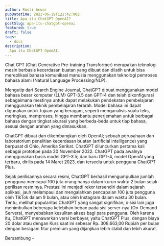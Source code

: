 ```yaml
---
author: Rusli Anwar
pubDatetime: 2023-06-19T122:42:00Z
title: Apa itu ChatGPT OpenAI?
postSlug: apa-itu-chatgpt-openai
featured: true
draft: false
tags:
  - docs
description:
  Apa itu ChatGPT OpenAI.
---
```


Chat GPT (Chat Generative Pre-training Transformer) merupakan teknologi mesin berbasis kecerdasan buatan yang dibuat dan dilatih untuk bisa mereplikasi bahasa komunikasi manusia menggunakan teknologi pemroses bahasa alami (Natural Language Processing/NLP).

Mengutip dari Search Engine Journal, ChatGPT dibuat menggunakan model bahasa besar komputer (LLM) GPT-3.5 dan GPT-4 dan telah dikonfigurasi sebagaimana mestinya untuk dapat melakukan pendekatan pembelajaran menggunakan teknik pembelajaran terarah. Model bahasa ini dapat digunakan untuk tujuan yang beragam, seperti menganalisis suatu teks, meringkas, memproses, hingga membantu penerjemahan untuk berbagai bahasa dengan tingkat akurasi yang berbeda-beda untuk tiap bahasa, sesuai dengan arahan yang dimasukkan.

ChatGPT dibuat dan dikembangkan oleh OpenAI; sebuah perusahaan dan laboratorium penelitian kecerdasan buatan (artificial intelligence) yang berpusat di Ohio, Amerika Serikat. ChatGPT diluncurkan pertama kali sebagai prototipe pada 30 November 2022. ChatGPT pada awalnya menggunakan basis model GPT-3.5; dan baru GPT-4, model OpenAI yang terbaru, dirilis pada 14 Maret 2023, dan tersedia untuk pengguna ChatGPT Plus.

Sejak perilisannya secara resmi, ChatGPT berhasil mengumpulkan jumlah pengguna mencapai 100 juta orang hanya dalam kurun waktu 2 bulan sejak perilisan resminya. Prestasi ini menjadi rekor tersendiri dalam sejarah aplikasi, jauh melampaui dan mengalahkan pencapaian 100 juta pengguna oleh TikTok dalam 9 bulan, atau oleh Instagram dalam waktu 30 bulan. Tentu, melihat popularitas ChatGPT yang sangat signifikan, disisi lain juga menimbulkan beberapa kelebihan beban pada sisi server-nya (On-Demand Servers), menyebabkan kesulitan akses bagi para pengguna. Oleh karena itu, ChatGPT menawarkan versi berbayar, yaitu ChatGPT Plus, dengan biaya 20 dolar atau dengan Kurs saat ini sebesar Rp. 308.663,00 Rupiah per bulan dengan beragam fitur premium yang dijanjikan lebih stabil dan lebih akurat.

Bersambung -
